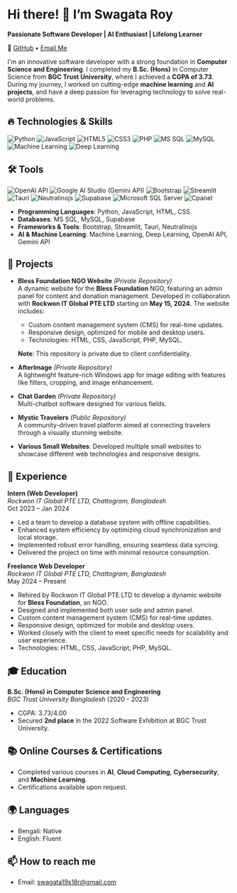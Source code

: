# Hi there! 👋 I’m Swagata Roy

**Passionate Software Developer | AI Enthusiast | Lifelong Learner**

🔗 [GitHub](https://github.com/Swagata-Roy) • [Email Me](mailto:swagata19s18r@gmail.com)

I'm an innovative software developer with a strong foundation in **Computer Science and Engineering**. I completed my **B.Sc. (Hons)** in Computer Science from **BGC Trust University**, where I achieved a **CGPA of 3.73**. During my journey, I worked on cutting-edge **machine learning** and **AI projects**, and have a deep passion for leveraging technology to solve real-world problems.

## 🔥 Technologies & Skills

![Python](https://img.shields.io/badge/-Python-3776AB?style=flat-square&logo=python&logoColor=white)
![JavaScript](https://img.shields.io/badge/-JavaScript-F7DF1E?style=flat-square&logo=javascript&logoColor=black)
![HTML5](https://img.shields.io/badge/-HTML5-E34F26?style=flat-square&logo=html5&logoColor=white)
![CSS3](https://img.shields.io/badge/-CSS3-1572B6?style=flat-square&logo=css3)
![PHP](https://img.shields.io/badge/-PHP-777BB4?style=flat-square&logo=php&logoColor=white)
![MS SQL](https://img.shields.io/badge/-MS%20SQL-CC2927?style=flat-square&logo=microsoft-sql-server&logoColor=white)
![MySQL](https://img.shields.io/badge/-MySQL-4479A1?style=flat-square&logo=mysql&logoColor=white)
![Machine Learning](https://img.shields.io/badge/-Machine%20Learning-00C4B3?style=flat-square&logo=machine-learning&logoColor=white)
![Deep Learning](https://img.shields.io/badge/-Deep%20Learning-7A67D3?style=flat-square&logo=deep-learning&logoColor=white)

## 🛠 Tools

![OpenAI API](https://img.shields.io/badge/-OpenAI%20API-412991?style=flat-square&logo=openai&logoColor=white)
![Google AI Studio (Gemini API)](https://img.shields.io/badge/-Google%20AI%20Studio%20(Gemini%20API)-34A853?style=flat-square&logo=google&logoColor=white)
![Bootstrap](https://img.shields.io/badge/-Bootstrap-7952B3?style=flat-square&logo=bootstrap&logoColor=white)
![Streamlit](https://img.shields.io/badge/-Streamlit-FF4B4B?style=flat-square&logo=streamlit&logoColor=white)
![Tauri](https://img.shields.io/badge/-Tauri-FFC131?style=flat-square&logo=tauri&logoColor=white)
![Neutralinojs](https://img.shields.io/badge/-Neutralinojs-FB8C00?style=flat-square&logo=neutralinojs&logoColor=white)
![Supabase](https://img.shields.io/badge/-Supabase-3ECF8E?style=flat-square&logo=supabase&logoColor=white)
![Microsoft SQL Server](https://img.shields.io/badge/-Microsoft%20SQL%20Server-CC2927?style=flat-square&logo=microsoft-sql-server&logoColor=white)
![Cpanel](https://img.shields.io/badge/-Cpanel-FF6C2C?style=flat-square&logo=cpanel&logoColor=white)

- **Programming Languages**: Python, JavaScript, HTML, CSS
- **Databases**: MS SQL, MySQL, Supabase
- **Frameworks & Tools**: Bootstrap, Streamlit, Tauri, Neutralinojs
- **AI & Machine Learning**: Machine Learning, Deep Learning, OpenAI API, Gemini API

## 🚀 Projects

- **Bless Foundation NGO Website** *(Private Repository)*  
  A dynamic website for the **Bless Foundation** NGO, featuring an admin panel for content and donation management. Developed in collaboration with **Rockwon IT Global PTE LTD** starting on **May 15, 2024**. The website includes:
  - Custom content management system (CMS) for real-time updates.
  - Responsive design, optimized for mobile and desktop users.
  - Technologies: HTML, CSS, JavaScript, PHP, MySQL.
  
  **Note**: This repository is private due to client confidentiality.

- **AfterImage** *(Private Repository)*  
  A lightweight feature-rich Windows app for image editing with features like filters, cropping, and image enhancement.

- **Chat Garden** *(Private Repository)*  
  Multi-chatbot software designed for various fields.

- **Mystic Travelers** *(Public Repository)*  
  A community-driven travel platform aimed at connecting travelers through a visually stunning website.

- **Various Small Websites**: Developed multiple small websites to showcase different web technologies and responsive designs.

## 💼 Experience

**Intern (Web Developer)**  
*Rockwon IT Global PTE LTD, Chattogram, Bangladesh*  
Oct 2023 – Jan 2024  
- Led a team to develop a database system with offline capabilities.
- Enhanced system efficiency by optimizing cloud synchronization and local storage.
- Implemented robust error handling, ensuring seamless data syncing.
- Delivered the project on time with minimal resource consumption.

**Freelance Web Developer**  
*Rockwon IT Global PTE LTD, Chattogram, Bangladesh*  
May 2024 – Present  
- Rehired by Rockwon IT Global PTE LTD to develop a dynamic website for **Bless Foundation**, an NGO.
- Designed and implemented both user side and admin panel.
- Custom content management system (CMS) for real-time updates.
- Responsive design, optimized for mobile and desktop users.
- Worked closely with the client to meet specific needs for scalability and user experience.
- Technologies: HTML, CSS, JavaScript, PHP, MySQL.

## 🎓 Education

**B.Sc. (Hons) in Computer Science and Engineering**  
*BGC Trust University Bangladesh* (2020 - 2023)  
- CGPA: 3.73/4.00
- Secured **2nd place** in the 2022 Software Exhibition at BGC Trust University.

## 📚 Online Courses & Certifications
- Completed various courses in **AI**, **Cloud Computing**, **Cybersecurity**, and **Machine Learning**.
- Certifications available upon request.

## 🌍 Languages
- Bengali: Native
- English: Fluent

## 📫 How to reach me
- Email: [swagata19s18r@gmail.com](mailto:swagata19s18r@gmail.com)
